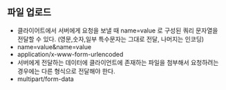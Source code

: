 ## 파일 업로드

* 클라이어트에서 서버에게 요청을 보낼 때 name=value 로 구성된 쿼리 문자열을 전달할 수 있다.
  (영문,숫자,일부 특수문자는 그대로 전달, 나머지는 인코딩)
* name=value&name=value
* application/x-www-form-urlencoded
* 서버에게 전달하는 데이터에 클라이언트에 존재하는 파일을 첨부해서 요청하려는 경우에는 다른 형식으로 전달해야 한다.
* multipart/form-data